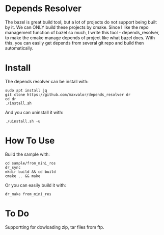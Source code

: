 # Depends Resolver
The bazel is great build tool, but a lot of projects do not support being built by it. We can ONLY build these projects by cmake. Since I like the repo management function of bazel so much, I write this tool - depends_resolver, to make the cmake manage depends of project like what bazel does. With this, you can easily get depends from several git repo and build then automatically.

# Install
The depends resolver can be install with:

    sudo apt install jq
    git clone https://github.com/maxvalor/depends_resolver dr
    cd dr
    ./install.sh

And you can uninstall it with:

    ./uinstall.sh -u

# How To Use
Build the sample with:

    cd sample/from_mini_ros
    dr_sync
    mkdir build && cd build
    cmake .. && make

Or you can easily build it with:

    dr_make from_mini_ros

# To Do
Supportting for dowloading zip, tar files from ftp.
